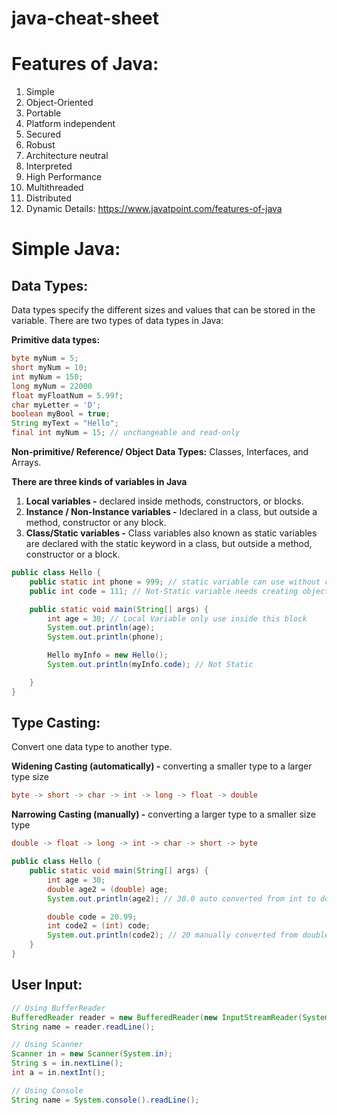 # java-cheat-sheet
# Features of Java:
1. Simple
2. Object-Oriented
3. Portable
4. Platform independent
5. Secured
6. Robust
7. Architecture neutral
8. Interpreted
9. High Performance
10. Multithreaded
11. Distributed
12. Dynamic
Details: https://www.javatpoint.com/features-of-java


# Simple Java:
## Data Types:
Data types specify the different sizes and values that can be stored in the variable. There are two types of data types in Java:

**Primitive data types:**
```java
byte myNum = 5;
short myNum = 10;
int myNum = 150;
long myNum = 22000
float myFloatNum = 5.99f;
char myLetter = 'D';
boolean myBool = true;
String myText = "Hello";
final int myNum = 15; // unchangeable and read-only
```
**Non-primitive/ Reference/ Object Data Types:** Classes, Interfaces, and Arrays.

**There are three kinds of variables in Java**
1. **Local variables -** declared inside methods, constructors, or blocks.
3. **Instance / Non-Instance variables -** Ideclared in a class, but outside a method, constructor or any block.
4. **Class/Static variables -** Class variables also known as static variables are declared with the static keyword in a class, but outside a method, constructor or a block.
```java
public class Hello {
    public static int phone = 999; // static variable can use without creating object/instance
    public int code = 111; // Not-Static variable needs creating object/instance to use

    public static void main(String[] args) {
        int age = 30; // Local Variable only use inside this block
        System.out.println(age);
        System.out.println(phone);

        Hello myInfo = new Hello();
        System.out.println(myInfo.code); // Not Static

    }
}
```
## Type Casting:
Convert one data type to another type.

**Widening Casting (automatically) -** converting a smaller type to a larger type size
```java 
byte -> short -> char -> int -> long -> float -> double 
```

**Narrowing Casting (manually) -** converting a larger type to a smaller size type
```java 
double -> float -> long -> int -> char -> short -> byte 
```
```java
public class Hello {
    public static void main(String[] args) {
        int age = 30;
        double age2 = (double) age;
        System.out.println(age2); // 30.0 auto converted from int to double (smaller to larger)

        double code = 20.99;
        int code2 = (int) code;
        System.out.println(code2); // 20 manually converted from double to int (larger to smaller)
    }
}
```

## User Input:

```java
// Using BufferReader
BufferedReader reader = new BufferedReader(new InputStreamReader(System.in));
String name = reader.readLine();

// Using Scanner
Scanner in = new Scanner(System.in);
String s = in.nextLine();
int a = in.nextInt();

// Using Console
String name = System.console().readLine();
```























